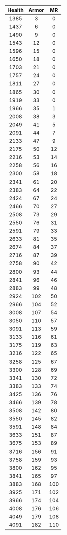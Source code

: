 | Health | Armor | MR |
|:---:|:---:|:---:|
|1385|3|0|
|1437|6|0|
|1490|9|0|
|1543|12|0|
|1596|15|0|
|1650|18|0|
|1703|21|0|
|1757|24|0|
|1811|27|0|
|1865|30|0|
|1919|33|0|
|1966|35|1|
|2008|38|3|
|2049|41|5|
|2091|44|7|
|2133|47|9|
|2175|50|12|
|2216|53|14|
|2258|56|16|
|2300|58|18|
|2341|61|20|
|2383|64|22|
|2424|67|24|
|2466|70|27|
|2508|73|29|
|2550|76|31|
|2591|79|33|
|2633|81|35|
|2674|84|37|
|2716|87|39|
|2758|90|42|
|2800|93|44|
|2841|96|46|
|2883|99|48|
|2924|102|50|
|2966|104|52|
|3008|107|54|
|3050|110|57|
|3091|113|59|
|3133|116|61|
|3175|119|63|
|3216|122|65|
|3258|125|67|
|3300|128|69|
|3341|130|72|
|3383|133|74|
|3425|136|76|
|3466|139|78|
|3508|142|80|
|3550|145|82|
|3591|148|84|
|3633|151|87|
|3675|153|89|
|3716|156|91|
|3758|159|93|
|3800|162|95|
|3841|165|97|
|3883|168|100|
|3925|171|102|
|3966|174|104|
|4008|176|106|
|4049|179|108|
|4091|182|110|

